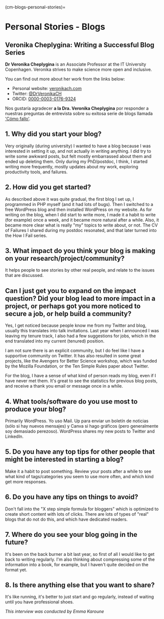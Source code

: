 (cm-blogs-personal-stories)=
# Personal Stories - Blogs

## Veronika Cheplygina: Writing a Successful Blog Series

**Dr Veronika Cheplygina** is an Associate Professor at the IT University Copenhagen. Veronika strives to make science more open and inclusive.

You can find out more about her work from the links below:
* Personal website: [veronikach.com](https://veronikach.com/)
* Twitter: [@DrVeronikaCH](https://twitter.com/DrVeronikaCH)
* ORCID: [0000-0003-0176-9324](https://orcid.org/0000-0003-0176-9324)

Nos gustaría agradecer **a la Dra. Veronika Cheplygina** por responder a nuestras preguntas de entrevista sobre su exitosa serie de blogs llamada ['Cómo fallo'](https://veronikach.com/failure/).

## 1. Why did you start your blog?

Very originally (during university) I wanted to have a blog because I was interested in setting it up, and not actually in writing anything. I did try to write some awkward posts, but felt mostly embarrassed about them and ended up deleting them. Only during my PhD/postdoc, I think, I started writing more frequently, mostly updates about my work, exploring productivity tools, and failures.

## 2. How did you get started?

As described above it was quite gradual, the first blog I set up, I programmed in PHP myself (and it had lots of bugs). Then I switched to a free WordPress blog and then installed WordPress on my website. As for writing on the blog, when I did start to write more, I made it a habit to write (for example) once a week, and it became more natural after a while. Also, it became more clear what is really "my" topics to write about, or not. The CV of Failures I shared during my postdoc resonated, and that later turned into the How I Fail series.

## 3. What impact do you think your blog is making on your research/project/community?

It helps people to see stories by other real people, and relate to the issues that are discussed.

## Can I just get you to expand on the impact question? Did your blog lead to more impact in a project, or perhaps got you more noticed to secure a job, or help build a community?

Yes, I get noticed because people know me from my Twitter and blog, usually this translates into talk invitations. Last year when I announced I was leaving my tenure track, I also had a few suggestions for jobs, which in the end translated into my current (tenured) position.

I am not sure there is an explicit community, but I do feel like I have a supportive community on Twitter. It has also resulted in some great projects, like the Avengers for Better Science workshop, which was funded by the Mozilla Foundation, or the Ten Simple Rules paper about Twitter.

For the blog, I have a sense of what kind of person reads my blog, even if I have never met them. It's great to see the statistics for previous blog posts, and receive a thank you email or message once in a while.


## 4. What tools/software do you use most to produce your blog?

Primarily WordPress. Yo uso Mail. Up para enviar un boletín de noticias (sólo si hay nuevos mensajes) y Canva si hago gráficos (pero generalmente soy demasiado perezoso). WordPress shares my new posts to Twitter and LinkedIn.

## 5. Do you have any top tips for other people that might be interested in starting a blog?

Make it a habit to post something. Review your posts after a while to see what kind of tags/categories you seem to use more often, and which kind get more responses.

## 6. Do you have any tips on things to avoid?

Don't fall into the "X step simple formula for bloggers" which is optimized to create short content with lots of clicks. There are lots of types of "real" blogs that do not do this, and which have dedicated readers.

## 7. Where do you see your blog going in the future?

It's been on the back burner a bit last year, so first of all I would like to get back to writing regularly. I'm also thinking about compressing some of the information into a book, for example, but I haven't quite decided on the format yet.

## 8. Is there anything else that you want to share?

It's like running, it's better to just start and go regularly, instead of waiting until you have professional shoes.

*This interview was conducted by Emma Karoune*
